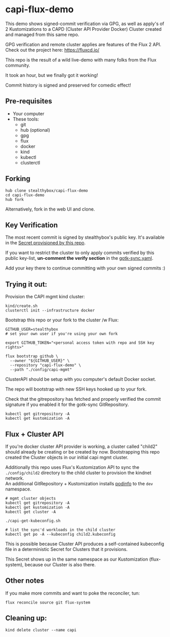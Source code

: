 # capi-flux-demo

This demo shows signed-commit verification via GPG, as well as
apply's of 2 Kustomizations to a CAPD (Cluster API Provider Docker) Cluster created and managed from this same repo.

GPG verification and remote cluster applies are features of the
Flux 2 API. Check out the project here: https://fluxcd.io/

This repo is the result of a wild live-demo with many
folks from the Flux community.

It took an hour, but we finally got it working!

Commit history is signed and preserved for comedic effect!


## Pre-requisites

- Your computer
- These tools:
  - git
  - hub (optional)
  - gpg
  - flux
  - docker
  - kind
  - kubectl
  - clusterctl


## Forking

```shell
hub clone stealthybox/capi-flux-demo
cd capi-flux-demo
hub fork
```
Alternatively, fork in the web UI and clone.


## Key Verification

The most recent commit is signed by stealthybox's public key.
It's available in the [Secret provisioned by this repo](./config/capi-mgmt/flux-system/admin-public-gpg.yaml).

If you want to restrict the cluster to only apply commits
verified by this public key-list, **un-comment the verify section** in the [gotk-sync.yaml](./config/capi-mgmt/flux-system/gotk-sync.yaml).

Add your key there to continue committing with your own signed
commits :)


## Trying it out:

Provision the CAPI mgmt kind cluster:
```shell
kind/create.sh
clusterctl init --infrastructure docker
```

Bootstrap this repo or your fork to the cluster /w Flux:
```shell
GITHUB_USER=stealthybox
# set your own user if you're using your own fork

export GITHUB_TOKEN="<personal access token with repo and SSH key rights>"

flux bootstrap github \
  --owner "${GITHUB_USER}" \
  --repository "capi-flux-demo" \
  --path "./config/capi-mgmt"
```

ClusterAPI should be setup with you computer's default Docker socket.

The repo will bootstrap with new SSH keys hooked up to your fork.

Check that the gitrepository has fetched and properly verified
the commit signature if you enabled it for the gotk-sync GitRepository.
```shell
kubectl get gitrepository -A
kubectl get kustomization -A
```


## Flux + Cluster API

If you're docker cluster API provider is working, a cluster called "child2" should already be creating or be created by now.
Bootstrapping this repo created the Cluster objects in our initial
capi mgmt cluster.

Additionally this repo uses Flux's Kustomization API to sync the
`./config/child2` directory to the child cluster to provision the
kindnet network.  
An additional GitRepository + Kustomization installs
[podinfo](https://github.com/stefanprodan/podinfo) to the `dev` namespace.

```shell
# mgmt cluster objects
kubectl get gitrepository -A
kubectl get kustomization -A
kubectl get cluster -A

./capi-get-kubeconfig.sh

# list the sync'd workloads in the child cluster
kubectl get po -A --kubeconfig child2.kubeconfig
```

This is possible because Cluster API produces a self-contained
kubeconfig file in a deterministic Secret for Clusters that it
provisions.

This Secret shows up in the same namespace as our Kustomization
(flux-system), because our Cluster is also there.


## Other notes

If you make more commits and want to poke the reconciler, tun:
```
flux reconcile source git flux-system
```


## Cleaning up:

```shell
kind delete cluster --name capi
```
